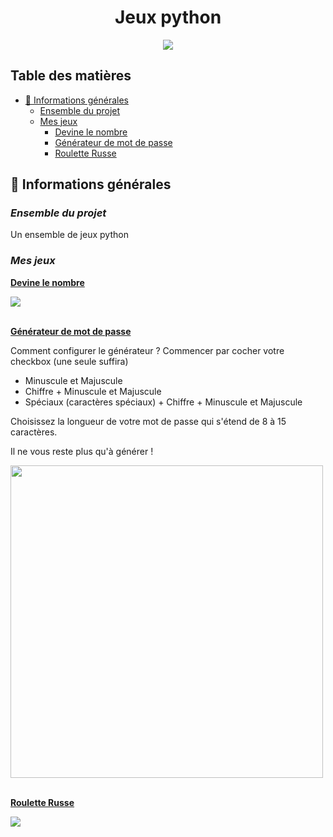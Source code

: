 <div align="center">
<h1>Jeux python</h1>
</div>

<div align="center">
    <img src="https://s11.aconvert.com/convert/p3r68-cdx67/wgdvg-75bv0.jpg" />
</div>

## Table des matières
  - [📜 Informations générales](#-informations-générales)
    - [Ensemble du projet](#Ensemble-du-projet)
    - [Mes jeux](#Mes-jeux)
      - [Devine le nombre](#Devine-le-nombre)
      - [Générateur de mot de passe](#Générateur-de-mot-de-passe)
      - [Roulette Russe](#Roulette-Russe)
    

## 📜 Informations générales

### <i>Ensemble du projet</i>
Un ensemble de jeux python

### <i>Mes jeux</i>

<ins>**Devine le nombre**
<div>
    <img src="https://s10.aconvert.com/convert/p3r68-cdx67/ai1v5-oyu01.jpg" />
</div>
<br>

<ins>**Générateur de mot de passe**

Comment configurer le générateur ?
Commencer par cocher votre checkbox (une seule suffira)

- Minuscule et Majuscule
- Chiffre + Minuscule et Majuscule
- Spéciaux (caractères spéciaux) + Chiffre + Minuscule et Majuscule

Choisissez la longueur de votre mot de passe qui s'étend de 8 à 15 caractères.

Il ne vous reste plus qu'à générer !
<div>
    <img src="https://s10.aconvert.com/convert/p3r68-cdx67/a1jq3-mbazh.jpg" width="500px"/>
</div>
<br>

<ins>**Roulette Russe**
<div>
    <img src="https://s10.aconvert.com/convert/p3r68-cdx67/a7c8n-v9vkv.jpg" />
</div>
